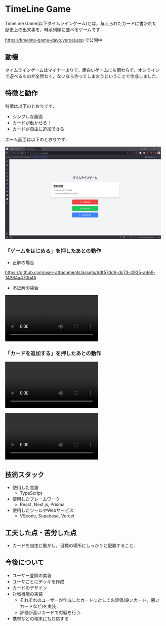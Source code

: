 # TimeLine Game

TimeLine Game(以下タイムラインゲーム)とは，与えられたカードに書かれた歴史上の出来事を，時系列順に並べるゲームです．

https://timeline-game-dayo.vercel.app
で公開中

## 動機

タイムラインゲームはマイナーよりで，面白いゲームにも関わらず，オンラインで遊べるものが全然なく，ないなら作ってしまおうということで作成しました．

## 特徴と動作

特徴は以下のとおりです．

- シンプルな画面
- カードが動かせる！
- カードが自由に追加できる

ホーム画面は以下のとおりです．

![ホーム画面の画像](for_readme/home.png)

### 「ゲームをはじめる」を押したあとの動作

- 正解の場合

https://github.com/user-attachments/assets/ddf57dc6-dc73-4935-a4e9-14264a470b45

- 不正解の場合

<video src="for_readme/incorrect.mp4" controls="true"></video>

### 「カードを追加する」を押したあとの動作

<video controls src="addcard.mp4" title="Title"></video>

![douga](for_readme/addcard.mp4)

## 技術スタック

- 使用した言語
  - TypeScript
- 使用したフレームワーク
  - React, Next.js, Prisma
- 使用したツールやWebサービス
  - VScode, Supabase, Vercel

## 工夫した点・苦労した点

- カードを自由に動かし，目標の場所にしっかりと配置すること．

## 今後について

- ユーザー登録の実装
- ユーザごとにデッキを作成
- カードのデザイン
- 対戦機能の実装
  - それぞれのユーザーが作成したカードに対しての評価(良いカード，悪いカードなど)を実装．
  - 評価が高いカードで対戦を行う．
- 携帯などの端末にも対応する
